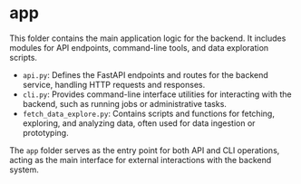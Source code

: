 # app

This folder contains the main application logic for the backend. It includes modules for API endpoints, command-line tools, and data exploration scripts.

- `api.py`: Defines the FastAPI endpoints and routes for the backend service, handling HTTP requests and responses.
- `cli.py`: Provides command-line interface utilities for interacting with the backend, such as running jobs or administrative tasks.
- `fetch_data_explore.py`: Contains scripts and functions for fetching, exploring, and analyzing data, often used for data ingestion or prototyping.

The `app` folder serves as the entry point for both API and CLI operations, acting as the main interface for external interactions with the backend system.
